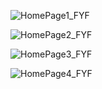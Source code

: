 ![HomePage1_FYF](https://github.com/Gaby-M/ForYourFuture/assets/116870006/1e5794dd-f39e-4c2d-a1d0-ad5f270c1677)


![HomePage2_FYF](https://github.com/Gaby-M/ForYourFuture/assets/116870006/07cec638-18af-47c8-9947-a3bcf37ff7ec)


![HomePage3_FYF](https://github.com/Gaby-M/ForYourFuture/assets/116870006/5b4b5bbf-23f8-447c-b5d2-dbc82322f44e)


![HomePage4_FYF](https://github.com/Gaby-M/ForYourFuture/assets/116870006/83d8b14e-6b70-415b-8b9a-f1c73143b3e7)
